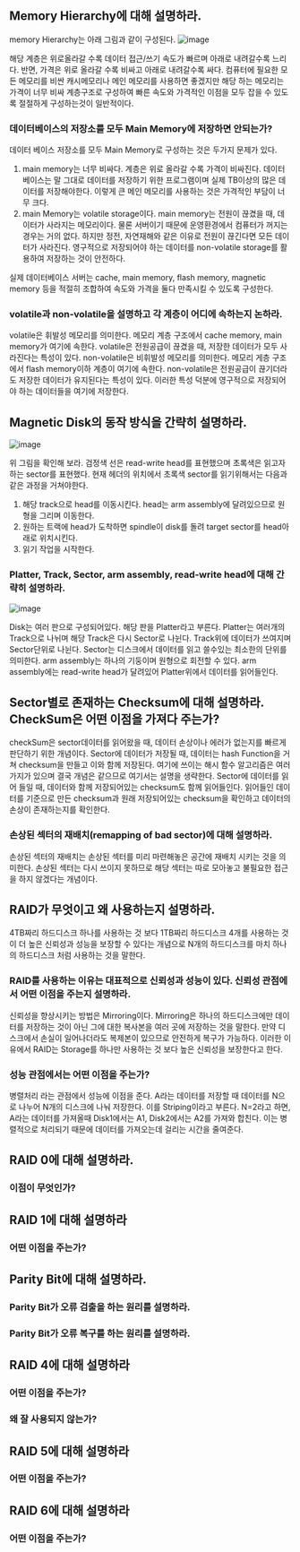 ## Memory Hierarchy에 대해 설명하라.
memory Hierarchy는 아래 그림과 같이 구성된다.
![image](https://github.com/AZ-backend-study/Database/assets/46997074/a23f41bd-00f2-448b-9d2e-11d4ebc7e5db)

해당 계층은 위로올라갈 수록 데이터 접근/쓰기 속도가 빠르며 아래로 내려갈수록 느리다. 반면, 가격은 위로 올라갈 수록 비싸고 아래로 내려갈수록 싸다.
컴퓨터에 필요한 모든 메모리를 비싼 캐시메모리나 메인 메모리를 사용하면 좋겠지만 해당 하는 메모리는 가격이 너무 비싸 계층구조로 구성하여 빠른 속도와 가격적인 이점을 모두 잡을 수 있도록 절절하게 구성하는것이 일반적이다.
###  데이터베이스의 저장소를 모두 Main Memory에 저장하면 안되는가?
데이터 베이스 저장소를 모두 Main Memory로 구성하는 것은 두가지 문제가 있다.
1. main memory는 너무 비싸다.
계층은 위로 올라갈 수록 가격이 비싸진다. 데이터 베이스는 말 그대로 데이터를 저장하기 위한 프로그램이며 실제 TB이상의 많은 데이터를 저장해야한다. 이렇게 큰 메인 메모리를 사용하는 것은 가격적인 부담이 너무 크다.
2. main Memory는 volatile storage이다.
main memory는 전원이 끊겼을 때, 데이터가 사라지는 메모리이다. 물론 서버이기 때문에 운영환경에서 컴퓨터가 꺼지는 경우는 거의 없다. 하지만 정전, 자연재해와 같은 이유로 전원이 끊긴다면 모든 데이터가 사라진다. 영구적으로 저장되어야 하는 데이터를 non-volatile storage를 활용하여 저장하는 것이 안전하다.

실제 데이터베이스 서버는 cache, main memory, flash memory, magnetic memory 등을 적절히 조합하여 속도와 가격을 둘다 만족시킬 수 있도록 구성한다.

### volatile과 non-volatile을 설명하고 각 계층이 어디에 속하는지 논하라.
volatile은 휘발성 메모리를 의미한다. 메모리 계층 구조에서 cache memory, main memory가 여기에 속한다. volatile은 전원공급이 끊겼을 때, 저장한 데이터가 모두 사라진다는 특성이 있다.
non-volatile은 비휘발성 메모리를 의미한다. 메모리 게층 구조에서 flash memory이하 계층이 여기에 속한다. non-volatile은 전원공급이 끊기더라도 저장한 데이터가 유지된다는 특성이 있다. 이러한 특성 덕분에 영구적으로 저장되어야 하는 데이터들을 여기에 저장한다.

## Magnetic Disk의 동작 방식을 간략히 설명하라.
![image](https://github.com/AZ-backend-study/Database/assets/46997074/2ab8c6d3-7f3f-4f91-96ff-8ed18f1d8d2e)

위 그림을 확인해 보라. 검정색 선은 read-write head를 표현했으며 초록색은 읽고자 하는 sector를 표현했다. 현재 헤더의 위치에서 초록색 sector를 읽기위해서는 다음과 같은 과정을 거쳐야한다.
1. 해당 track으로 head를 이동시킨다. head는 arm assembly에 달려있으므로 원형을 그리며 이동한다.
2. 원하는 트랙에 head가 도착하면 spindle이 disk를 돌려 target sector를 head아래로 위치시킨다.
3. 읽기 작업을 시작한다.

### Platter, Track, Sector, arm assembly, read-write head에 대해 간략히 설명하라.
![image](https://github.com/AZ-backend-study/Database/assets/46997074/6d27f70d-2193-44b3-b5cf-ac8e6d1921ad)

Disk는 여러 판으로 구성되어있다. 해당 판을 Platter라고 부른다.
Platter는 여러개의 Track으로 나뉘며 해당 Track은 다시 Sector로 나뉜다. Track위에 데이터가 쓰여지며 Sector단위로 나뉜다.
Sector는 디스크에서 데이터를 읽고 쓸수있는 최소한의 단위를 의미한다.
arm assembly는 하나의 기둥이며 원형으로 회전할 수 있다. arm assembly에는 read-write head가 달려있어 Platter위에서 데이터를 읽어들인다.

## Sector별로 존재하는 Checksum에 대해 설명하라. CheckSum은 어떤 이점을 가져다 주는가?
checkSum은 sector데이터를 읽어왔을 때, 데이터 손상이나 에러가 없는지를 빠르게 판단하기 위한 개념이다.
Sector에 데이터가 저장될 때, 데이터는 hash Function을 거쳐 checksum을 만들고 이와 함께 저장된다. 여기에 쓰이는 해시 함수 알고리즘은 여러가지가 있으며 결국 개념은 같으므로 여기서는 설명을 생략한다.
Sector에 데이터를 읽어 들일 때, 데이터와 함께 저장되어있는 checksum도 함께 읽어들인다. 읽어들인 데이터를 기준으로 만든 checksum과 원래 저장되어있는 checksum을 확인하고 데이터의 손상이 존재하는지를 확인한다.

### 손상된 섹터의 재배치(remapping of bad sector)에 대해 설명하라.
손상된 섹터의 재배치는 손상된 섹터를 미리 마련해놓은 공간에 재배치 시키는 것을 의미한다. 손상된 섹터는 다시 쓰이지 못하므로 해당 섹터는 따로 모아놓고 불필요한 접근을 하지 않겠다는 개념이다.

## RAID가 무엇이고 왜 사용하는지 설명하라.
4TB짜리 하드디스크 하나를 사용하는 것 보다 1TB짜리 하드디스크 4개를 사용하는 것이 더 높은 신뢰성과 성능을 보장할 수 있다는 개념으로
N개의 하드디스크를 마치 하나의 하드디스크 처럼 사용하는 것을 말한다.
 
### RAID를 사용하는 이유는 대표적으로 신뢰성과 성능이 있다. 신뢰성 관점에서 어떤 이점을 주는지 설명하라.
신뢰성을 향상시키는 방법은 Mirroring이다. Mirroring은 하나의 하드디스크에만 데이터를 저장하는 것이 아닌 그에 대한 복사본을 여러 곳에 저장하는 것을 말한다. 만약 디스크에서 손실이 일어나더라도 복제본이 있으므로 안전하게 복구가 가능하다. 이러한 이유에서 RAID는 Storage를 하나만 사용하는 것 보다 높은 신뢰성을 보장한다고 한다.

### 성능 관점에서는 어떤 이점을 주는가?
병렬처리 라는 관점에서 성능에 이점을 준다. A라는 데이터를 저장할 때 데이터를 N으로 나누어 N개의 디스크에 나눠 저장한다. 이를 Striping이라고 부른다. N=2라고 하면, A라는 데이터를 가져올때 Disk1에서는 A1, Disk2에서는 A2를 가져와 합친다. 이는 병렬적으로 처리되기 때문에 데이터를 가져오는데 걸리는 시간을 줄여준다.

## RAID 0에 대해 설명하라.

### 이점이 무엇인가?

## RAID 1에 대해 설명하라

### 어떤 이점을 주는가?

## Parity Bit에 대해 설명하라.

### Parity Bit가 오류 검출을 하는 원리를 설명하라.

### Parity Bit가 오류 복구를 하는 원리를 설명하라.

## RAID 4에 대해 설명하라

### 어떤 이점을 주는가?

### 왜 잘 사용되지 않는가?

## RAID 5에 대해 설명하라

### 어떤 이점을 주는가?

## RAID 6에 대해 설명하라

### 어떤 이점을 주는가?

